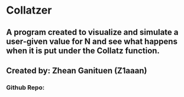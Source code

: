 # Collatzer
## A program created to visualize and simulate a user-given value for N and see what happens when it is put under the Collatz function.
## Created by: Zhean Ganituen (Z1aaan)
### Github Repo:
